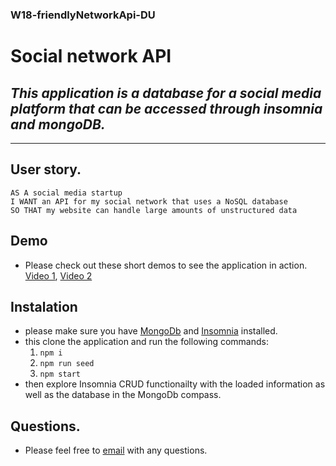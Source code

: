 ### W18-friendlyNetworkApi-DU
# Social network API
## _This application is a database for a social media platform that can be accessed through insomnia and mongoDB._
-----------
## User story. 
```
AS A social media startup
I WANT an API for my social network that uses a NoSQL database
SO THAT my website can handle large amounts of unstructured data
```

## Demo 
* Please check out these short demos to see the application in action. [Video 1](https://youtu.be/G6saq3XfSI4), [Video 2](https://youtu.be/un1xK9_7DPM)

## Instalation 
* please make sure you have [MongoDb](https://www.mongodb.com/) and [Insomnia](https://insomnia.rest/download) installed.
* this clone the application and run the following commands: 
    1. ```npm i ```
    2. ```npm run seed```
    3. ```npm start```
* then explore Insomnia CRUD functionailty with the loaded information as well as the database in the MongoDb compass. 

## Questions. 
* Please feel free to [email](ypr_tylerkeuler@aol.com) with any questions. 